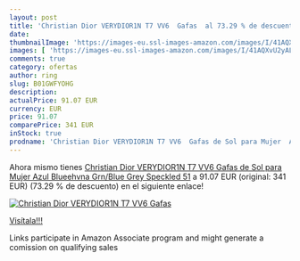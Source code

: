 ```yaml
---
layout: post
title: 'Christian Dior VERYDIOR1N T7 VV6  Gafas  al 73.29 % de descuento'
date: 
thumbnailImage: 'https://images-eu.ssl-images-amazon.com/images/I/41AQXvU2yAL._SL200_.jpg'
images: [ 'https://images-eu.ssl-images-amazon.com/images/I/41AQXvU2yAL._SL200_.jpg' ]
comments: true
category: ofertas
author: ring
slug: B01GWFYOHG
description:
actualPrice: 91.07 EUR
currency: EUR
price: 91.07
comparePrice: 341 EUR
inStock: true
prodname: 'Christian Dior VERYDIOR1N T7 VV6  Gafas de Sol para Mujer  Azul  Blueehvna Grn/Blue Grey Speckled   51'
---
```


Ahora mismo tienes [Christian Dior VERYDIOR1N T7 VV6  Gafas de Sol para Mujer  Azul  Blueehvna Grn/Blue Grey Speckled   51](https://www.amazon.es/dp/B01GWFYOHG/?tag=tolees-21) a 91.07 EUR (original: 341 EUR) (73.29 %  de descuento) en el siguiente enlace!

[![Christian Dior VERYDIOR1N T7 VV6  Gafas ](https://images-eu.ssl-images-amazon.com/images/I/41AQXvU2yAL._SL200_.jpg)](https://www.amazon.es/dp/B01GWFYOHG/?tag=tolees-21)

[Visítala!!!](https://www.amazon.es/dp/B01GWFYOHG/?tag=tolees-21)

Links participate in Amazon Associate program and might generate a comission on qualifying sales
